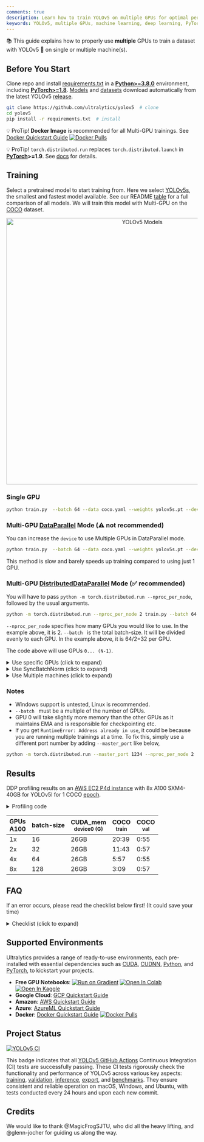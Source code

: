 ```yaml
---
comments: true
description: Learn how to train YOLOv5 on multiple GPUs for optimal performance. Guide covers single and multiple machine setups.
keywords: YOLOv5, multiple GPUs, machine learning, deep learning, PyTorch, data parallel, distributed data parallel
---
```


📚 This guide explains how to properly use **multiple** GPUs to train a dataset with YOLOv5 🚀 on single or multiple machine(s).

## Before You Start

Clone repo and install [requirements.txt](https://github.com/ultralytics/yolov5/blob/master/requirements.txt) in a [**Python>=3.8.0**](https://www.python.org/) environment, including [**PyTorch>=1.8**](https://pytorch.org/get-started/locally/). [Models](https://github.com/ultralytics/yolov5/tree/master/models) and [datasets](https://github.com/ultralytics/yolov5/tree/master/data) download automatically from the latest YOLOv5 [release](https://github.com/ultralytics/yolov5/releases).

```bash
git clone https://github.com/ultralytics/yolov5  # clone
cd yolov5
pip install -r requirements.txt  # install
```

💡 ProTip! **Docker Image** is recommended for all Multi-GPU trainings. See [Docker Quickstart Guide](../environments/docker_image_quickstart_tutorial.md) <a href="https://hub.docker.com/r/ultralytics/yolov5"><img src="https://img.shields.io/docker/pulls/ultralytics/yolov5?logo=docker" alt="Docker Pulls"></a>

💡 ProTip! `torch.distributed.run` replaces `torch.distributed.launch` in **[PyTorch](https://www.ultralytics.com/glossary/pytorch)>=1.9**. See [docs](https://pytorch.org/docs/stable/distributed.html) for details.

## Training

Select a pretrained model to start training from. Here we select [YOLOv5s](https://github.com/ultralytics/yolov5/blob/master/models/yolov5s.yaml), the smallest and fastest model available. See our README [table](https://github.com/ultralytics/yolov5#pretrained-checkpoints) for a full comparison of all models. We will train this model with Multi-GPU on the [COCO](https://github.com/ultralytics/yolov5/blob/master/data/scripts/get_coco.sh) dataset.

<p align="center"><img width="700" alt="YOLOv5 Models" src="https://github.com/ultralytics/docs/releases/download/0/yolov5-model-comparison.avif"></p>

### Single GPU

```bash
python train.py  --batch 64 --data coco.yaml --weights yolov5s.pt --device 0
```

### Multi-GPU [DataParallel](https://pytorch.org/docs/stable/nn.html#torch.nn.DataParallel) Mode (⚠️ not recommended)

You can increase the `device` to use Multiple GPUs in DataParallel mode.

```bash
python train.py  --batch 64 --data coco.yaml --weights yolov5s.pt --device 0,1
```

This method is slow and barely speeds up training compared to using just 1 GPU.

### Multi-GPU [DistributedDataParallel](https://pytorch.org/docs/stable/nn.html#torch.nn.parallel.DistributedDataParallel) Mode (✅ recommended)

You will have to pass `python -m torch.distributed.run --nproc_per_node`, followed by the usual arguments.

```bash
python -m torch.distributed.run --nproc_per_node 2 train.py --batch 64 --data coco.yaml --weights yolov5s.pt --device 0,1
```

`--nproc_per_node` specifies how many GPUs you would like to use. In the example above, it is 2.
`--batch ` is the total batch-size. It will be divided evenly to each GPU. In the example above, it is 64/2=32 per GPU.

The code above will use GPUs `0... (N-1)`.

<details>
  <summary>Use specific GPUs (click to expand)</summary>

You can do so by simply passing `--device` followed by your specific GPUs. For example, in the code below, we will use GPUs `2,3`.

```bash
python -m torch.distributed.run --nproc_per_node 2 train.py --batch 64 --data coco.yaml --cfg yolov5s.yaml --weights '' --device 2,3
```

</details>

<details>
  <summary>Use SyncBatchNorm (click to expand)</summary>

[SyncBatchNorm](https://pytorch.org/docs/master/generated/torch.nn.SyncBatchNorm.html) could increase [accuracy](https://www.ultralytics.com/glossary/accuracy) for multiple gpu training, however, it will slow down training by a significant factor. It is **only** available for Multiple GPU DistributedDataParallel training.

It is best used when the batch-size on **each** GPU is small (<= 8).

To use SyncBatchNorm, simple pass `--sync-bn` to the command like below,

```bash
python -m torch.distributed.run --nproc_per_node 2 train.py --batch 64 --data coco.yaml --cfg yolov5s.yaml --weights '' --sync-bn
```

</details>

<details>
  <summary>Use Multiple machines (click to expand)</summary>

This is **only** available for Multiple GPU DistributedDataParallel training.

Before we continue, make sure the files on all machines are the same, dataset, codebase, etc. Afterward, make sure the machines can communicate to each other.

You will have to choose a master machine(the machine that the others will talk to). Note down its address(`master_addr`) and choose a port(`master_port`). I will use `master_addr = 192.168.1.1` and `master_port = 1234` for the example below.

To use it, you can do as the following,

```bash
# On master machine 0
python -m torch.distributed.run --nproc_per_node G --nnodes N --node_rank 0 --master_addr "192.168.1.1" --master_port 1234 train.py --batch 64 --data coco.yaml --cfg yolov5s.yaml --weights ''
```

```bash
# On machine R
python -m torch.distributed.run --nproc_per_node G --nnodes N --node_rank R --master_addr "192.168.1.1" --master_port 1234 train.py --batch 64 --data coco.yaml --cfg yolov5s.yaml --weights ''
```

where `G` is number of GPU per machine, `N` is the number of machines, and `R` is the machine number from `0...(N-1)`. Let's say I have two machines with two GPUs each, it would be `G = 2` , `N = 2`, and `R = 1` for the above.

Training will not start until <b>all </b> `N` machines are connected. Output will only be shown on master machine!

</details>

### Notes

- Windows support is untested, Linux is recommended.
- `--batch ` must be a multiple of the number of GPUs.
- GPU 0 will take slightly more memory than the other GPUs as it maintains EMA and is responsible for checkpointing etc.
- If you get `RuntimeError: Address already in use`, it could be because you are running multiple trainings at a time. To fix this, simply use a different port number by adding `--master_port` like below,

```bash
python -m torch.distributed.run --master_port 1234 --nproc_per_node 2 ...
```

## Results

DDP profiling results on an [AWS EC2 P4d instance](../environments/aws_quickstart_tutorial.md) with 8x A100 SXM4-40GB for YOLOv5l for 1 COCO [epoch](https://www.ultralytics.com/glossary/epoch).

<details>
  <summary>Profiling code</summary>

```bash
# prepare
t=ultralytics/yolov5:latest && sudo docker pull $t && sudo docker run -it --ipc=host --gpus all -v "$(pwd)"/coco:/usr/src/coco $t
pip3 install torch==1.9.0+cu111 torchvision==0.10.0+cu111 -f https://download.pytorch.org/whl/torch_stable.html
cd .. && rm -rf app && git clone https://github.com/ultralytics/yolov5 -b master app && cd app
cp data/coco.yaml data/coco_profile.yaml

# profile
python train.py --batch-size 16 --data coco_profile.yaml --weights yolov5l.pt --epochs 1 --device 0
python -m torch.distributed.run --nproc_per_node 2 train.py --batch-size 32 --data coco_profile.yaml --weights yolov5l.pt --epochs 1 --device 0,1
python -m torch.distributed.run --nproc_per_node 4 train.py --batch-size 64 --data coco_profile.yaml --weights yolov5l.pt --epochs 1 --device 0,1,2,3
python -m torch.distributed.run --nproc_per_node 8 train.py --batch-size 128 --data coco_profile.yaml --weights yolov5l.pt --epochs 1 --device 0,1,2,3,4,5,6,7
```

</details>

| GPUs<br>A100 | batch-size | CUDA_mem<br><sup>device0 (G) | COCO<br><sup>train | COCO<br><sup>val |
| ------------ | ---------- | ---------------------------- | ------------------ | ---------------- |
| 1x           | 16         | 26GB                         | 20:39              | 0:55             |
| 2x           | 32         | 26GB                         | 11:43              | 0:57             |
| 4x           | 64         | 26GB                         | 5:57               | 0:55             |
| 8x           | 128        | 26GB                         | 3:09               | 0:57             |

## FAQ

If an error occurs, please read the checklist below first! (It could save your time)

<details>
  <summary>Checklist (click to expand) </summary>

<ul>
    <li>Have you properly read this post?  </li>
    <li>Have you tried to re-clone the codebase? The code changes <b>daily</b>.</li>
    <li>Have you tried to search for your error? Someone may have already encountered it in this repo or in another and have the solution. </li>
    <li>Have you installed all the requirements listed on top (including the correct Python and Pytorch versions)? </li>
    <li>Have you tried in other environments listed in the "Environments" section below? </li>
    <li>Have you tried with another dataset like coco128 or coco2017? It will make it easier to find the root cause. </li>
</ul>

If you went through all the above, feel free to raise an Issue by giving as much detail as possible following the template.

</details>

## Supported Environments

Ultralytics provides a range of ready-to-use environments, each pre-installed with essential dependencies such as [CUDA](https://developer.nvidia.com/cuda-zone), [CUDNN](https://developer.nvidia.com/cudnn), [Python](https://www.python.org/), and [PyTorch](https://pytorch.org/), to kickstart your projects.

- **Free GPU Notebooks**: <a href="https://bit.ly/yolov5-paperspace-notebook"><img src="https://assets.paperspace.io/img/gradient-badge.svg" alt="Run on Gradient"></a> <a href="https://colab.research.google.com/github/ultralytics/yolov5/blob/master/tutorial.ipynb"><img src="https://colab.research.google.com/assets/colab-badge.svg" alt="Open In Colab"></a> <a href="https://www.kaggle.com/models/ultralytics/yolov5"><img src="https://kaggle.com/static/images/open-in-kaggle.svg" alt="Open In Kaggle"></a>
- **Google Cloud**: [GCP Quickstart Guide](../environments/google_cloud_quickstart_tutorial.md)
- **Amazon**: [AWS Quickstart Guide](../environments/aws_quickstart_tutorial.md)
- **Azure**: [AzureML Quickstart Guide](../environments/azureml_quickstart_tutorial.md)
- **Docker**: [Docker Quickstart Guide](../environments/docker_image_quickstart_tutorial.md) <a href="https://hub.docker.com/r/ultralytics/yolov5"><img src="https://img.shields.io/docker/pulls/ultralytics/yolov5?logo=docker" alt="Docker Pulls"></a>

## Project Status

<a href="https://github.com/ultralytics/yolov5/actions/workflows/ci-testing.yml"><img src="https://github.com/ultralytics/yolov5/actions/workflows/ci-testing.yml/badge.svg" alt="YOLOv5 CI"></a>

This badge indicates that all [YOLOv5 GitHub Actions](https://github.com/ultralytics/yolov5/actions) Continuous Integration (CI) tests are successfully passing. These CI tests rigorously check the functionality and performance of YOLOv5 across various key aspects: [training](https://github.com/ultralytics/yolov5/blob/master/train.py), [validation](https://github.com/ultralytics/yolov5/blob/master/val.py), [inference](https://github.com/ultralytics/yolov5/blob/master/detect.py), [export](https://github.com/ultralytics/yolov5/blob/master/export.py), and [benchmarks](https://github.com/ultralytics/yolov5/blob/master/benchmarks.py). They ensure consistent and reliable operation on macOS, Windows, and Ubuntu, with tests conducted every 24 hours and upon each new commit.

## Credits

We would like to thank @MagicFrogSJTU, who did all the heavy lifting, and @glenn-jocher for guiding us along the way.
